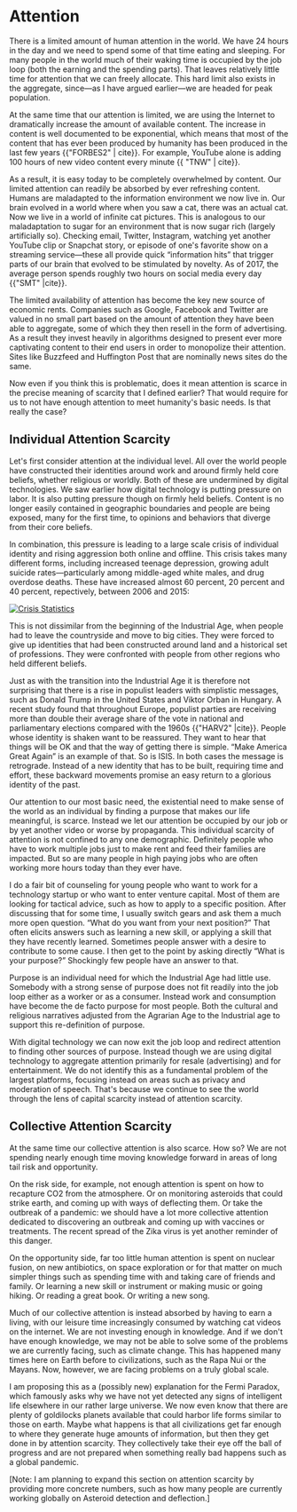 # Attention

There is a limited amount of human attention in the world. We have 24 hours in the day and we need to spend some of that time eating and sleeping. For many people in the world much of their waking time is occupied by the job loop (both the earning and the spending parts). That leaves relatively little time for attention that we can freely allocate. This hard limit also exists in the aggregate, since&mdash;as I have argued earlier&mdash;we are headed for peak population.

At the same time that our attention is limited, we are using the Internet to dramatically increase the amount of available content. The increase in content is well documented to be exponential, which means that most of the content that has ever been produced by humanity has been produced in the last few years {{"FORBES2" | cite}}. For example, YouTube alone is adding 100 hours of new video content every minute {{ "TNW" | cite}}.

As a result, it is easy today to be completely overwhelmed by content. Our limited attention can readily be absorbed by ever refreshing content. Humans are maladapted to the information environment we now live in. Our brain evolved in a world where when you saw a cat, there was an actual cat. Now we live in a world of infinite cat pictures. This is analogous to our maladaptation to sugar for an environment that is now sugar rich (largely artificially so). Checking email, Twitter, Instagram, watching yet another YouTube clip or Snapchat story, or episode of one&apos;s favorite show on a streaming service&mdash;these all provide quick &ldquo;information hits&rdquo; that trigger parts of our brain that evolved to be stimulated by novelty. As of 2017, the average person spends roughly two hours on social media every day {{"SMT" |cite}}. 

The limited availability of attention has become the key new source of economic rents. Companies such as Google, Facebook and Twitter are valued in no small part based on the amount of attention they have been able to aggregate, some of which they then resell in the form of advertising. As a result they invest heavily in algorithms designed to present ever more captivating content to their end users in order to monopolize their attention. Sites like Buzzfeed and Huffington Post that are nominally news sites do the same.

Now even if you think this is problematic, does it mean attention is scarce in the precise meaning of scarcity that I defined earlier? That would require for us to not have enough attention to meet humanity&apos;s basic needs. Is that really the case?


## Individual Attention Scarcity

Let&apos;s first consider attention at the individual level. All over the world people have constructed their identities around work and around firmly held core beliefs, whether religious or worldly. Both of these are undermined by digital technologies. We saw earlier how digital technology is putting pressure on labor. It is also putting pressure though on firmly held beliefs. Content is no longer easily contained in geographic boundaries and people are being exposed, many for the first time, to opinions and behaviors that diverge from their core beliefs.  

In combination, this pressure is leading to a large scale crisis of individual identity and rising aggression both online and offline. This crisis takes many different forms, including increased teenage depression, growing adult suicide rates&mdash;particularly among middle-aged white males, and drug overdose deaths. These have increased almost 60 percent, 20 percent and 40 percent, repectively, between 2006 and 2015: 

[![Crisis Statistics](../assets/crisis-statistics.png)](../Appendix.md#crisis-stats)

This is not dissimilar from the beginning of the Industrial Age, when people had to leave the countryside and move to big cities. They were forced to give up identities that had been constructed around land and a historical set of professions. They were confronted with people from other regions who held different beliefs. 

Just as with the transition into the Industrial Age it is therefore not surprising that there is a rise in populist leaders with simplistic messages, such as Donald Trump in the United States and Viktor Orban in Hungary. A recent study found that throughout Europe, populist parties are receiving more than double their average share of the vote in national and parliamentary elections compared with the 1960s {{"HARV2" |cite}}. People whose identity is shaken want to be reassured. They want to hear that things will be OK and that the way of getting there is simple. &ldquo;Make America Great Again&rdquo; is an example of that. So is ISIS. In both cases the message is retrograde. Instead of a new identity that has to be built, requiring time and effort, these backward movements promise an easy return to a glorious identity of the past.  

Our attention to our most basic need, the existential need to make sense of the world as an individual by finding a purpose that makes our life meaningful, is scarce. Instead we let our attention be occupied by our job or by yet another video or worse by propaganda. This individual scarcity of attention is not confined to any one demographic. Definitely people who have to work multiple jobs just to make rent and feed their families are impacted. But so are many people in high paying jobs who are often working more hours today than they ever have.

I do a fair bit of counseling for young people who want to work for a technology startup or who want to enter venture capital. Most of them are looking for tactical advice, such as how to apply to a specific position. After discussing that for some time, I usually switch gears and ask them a much more open question. &ldquo;What do you want from your next position?&rdquo; That often elicits answers such as learning a new skill, or applying a skill that they have recently learned. Sometimes people answer with a desire to contribute to some cause. I then get to the point by asking directly &ldquo;What is your purpose?&rdquo; Shockingly few people have an answer to that.

Purpose is an individual need for which the Industrial Age had little use. Somebody with a strong sense of purpose does not fit readily into the job loop either as a worker or as a consumer. Instead work and consumption have become the de facto purpose for most people. Both the cultural and religious narratives adjusted from the Agrarian Age to the Industrial age to support this re-definition of purpose. 

With digital technology we can now exit the job loop and redirect attention to finding other sources of purpose. Instead though we are using digital technology to aggregate attention primarily for resale (advertising) and for entertainment. We do not identify this as a fundamental problem of the largest platforms, focusing instead on areas such as privacy and moderation of speech.  That&apos;s because we continue to see the world through the lens of capital scarcity instead of attention scarcity.   


## Collective Attention Scarcity

At the same time our collective attention is also scarce.  How so? We are not spending nearly enough time moving knowledge forward in areas of long tail risk and opportunity. 

On the risk side, for example, not enough attention is spent on how to recapture CO2 from the atmosphere. Or on monitoring asteroids that could strike earth, and coming up with ways of deflecting them. Or take the outbreak of a pandemic: we should have a lot more collective attention dedicated to discovering an outbreak and coming up with vaccines or treatments. The recent spread of the Zika virus is yet another reminder of this danger. 

On the opportunity side, far too little human attention is spent on nuclear fusion, on new antibiotics, on space exploration or for that matter on much simpler things such as spending time with and taking care of friends and family. Or learning a new skill or instrument or making music or going hiking. Or reading a great book. Or writing a new song. 

Much of our collective attention is instead absorbed by having to earn a living, with our leisure time increasingly consumed by watching cat videos on the internet. We are not investing enough in knowledge. And if we don&apos;t have enough knowledge, we may not be able to solve some of the problems we are currently facing, such as climate change. This has happened many times here on Earth before to civilizations, such as the Rapa Nui or the Mayans. Now, however, we are facing problems on a truly global scale.  

I am proposing this as a (possibly new) explanation for the Fermi Paradox, which famously asks why we have not yet detected any signs of intelligent life elsewhere in our rather large universe. We now even know that there are plenty of goldilocks planets available that could harbor life forms similar to those on earth. Maybe what happens is that all civilizations get far enough to where they generate huge amounts of information, but then they get done in by attention scarcity. They collectively take their eye off the ball of progress and are not prepared when something really bad happens such as a global pandemic.


[Note: I am planning to expand this section on attention scarcity by providing more concrete numbers, such as how many people are currently working globally on Asteroid detection and deflection.]
